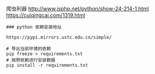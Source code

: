 爬虫利器
http://www.jsphp.net/python/show-24-214-1.html
https://cuiqingcai.com/1319.html



```
### python 依赖安装地址

https://pypi.mirrors.ustc.edu.cn/simple/

# 导出当前环境的依赖
pip freeze > requirements.txt
# 按照依赖进行安装数据
pip install -r requirements.txt
```
